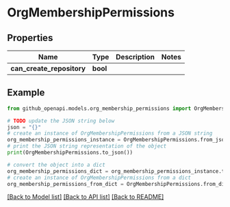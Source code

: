 # OrgMembershipPermissions


## Properties

Name | Type | Description | Notes
------------ | ------------- | ------------- | -------------
**can_create_repository** | **bool** |  | 

## Example

```python
from github_openapi.models.org_membership_permissions import OrgMembershipPermissions

# TODO update the JSON string below
json = "{}"
# create an instance of OrgMembershipPermissions from a JSON string
org_membership_permissions_instance = OrgMembershipPermissions.from_json(json)
# print the JSON string representation of the object
print(OrgMembershipPermissions.to_json())

# convert the object into a dict
org_membership_permissions_dict = org_membership_permissions_instance.to_dict()
# create an instance of OrgMembershipPermissions from a dict
org_membership_permissions_from_dict = OrgMembershipPermissions.from_dict(org_membership_permissions_dict)
```
[[Back to Model list]](../README.md#documentation-for-models) [[Back to API list]](../README.md#documentation-for-api-endpoints) [[Back to README]](../README.md)


